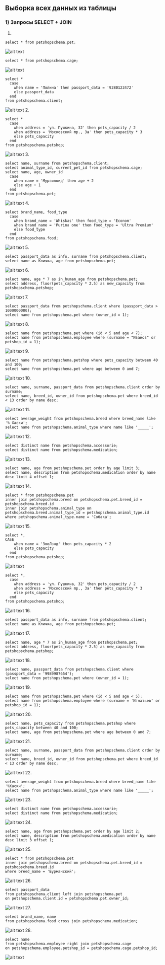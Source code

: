 ## Выборка всех данных из таблицы

### 1) Запросы SELECT + JOIN

1.

```
select * from petshopschema.pet;
```

![alt text](image.png)

```
select * from petshopschema.cage;
```

![alt text](image-1.png)

```
select *
  case
    when name = 'Полина' then passport_data = '9280123472'
    else passport_data
  end
from petshopschema.client;
```

![alt text](image-2.png) 2.

```
select *
  case
    when address = 'ул. Пушкина, 32' then pets_capacity / 2
    when address = 'Московский пр., 3а' then pets_capacity * 3
    else pets_capacity
  end
from petshopschema.petshop;
```

![alt text](image-3.png) 3.

```
select name, surname from petshopschema.client;
select animal_type_id, current_pet_id from petshopschema.cage;
select name, age, owner_id
  case
    when name = 'Мурзилоид' then age + 2
    else age + 1
  end
from petshopschema.pet;
```

![alt text](image-4.png) 4.

```
select brand_name, food_type
  case
    when brand_name = 'Whiskas' then food_type = 'Econom'
    when brand_name = 'Purina one' then food_type = 'Ultra Premium'
    else food_type
  end
from petshopschema.food;
```

![alt text](image-5.png) 5.

```
select passport_data as info, surname from petshopschema.client;
select name as Кличка, age from petshopschema.pet;
```

![alt text](image-6.png) 6.

```
select name, age * 7 as in_human_age from petshopschema.pet;
select address, floor(pets_capacity * 2.5) as new_capacity from petshopschema.petshop;
```

![alt text](image-7.png) 7.

```
select passport_data from petshopschema.client where (passport_data > 1000000000);
select name from petshopschema.pet where (owner_id = 1);
```

![alt text](image-8.png) 8.

```
select name from petshopschema.pet where (id < 5 and age < 7);
select name from petshopschema.employee where (surname = "Иванов" or petshop_id = 1);
```

![alt text](image-9.png) 9.

```
select name from petshopschema.petshop where pets_capacity between 40 and 100;
select name from petshopschema.pet where age between 0 and 7;
```

![alt text](image-10.png) 10.

```
select name, surname, passport_data from petshopschema.client order by surname;
select name, breed_id, owner_id from petshopschema.pet where breed_id < 13 order by name desc;
```

![alt text](image-11.png) 11.

```
select average_weight from petshopschema.breed where breed_name like '% Хаски';
select name from petshopschema.animal_type where name like '_____';
```

![alt text](image-12.png) 12.

```
select distinct name from petshopschema.accessorie;
select distinct name from petshopschema.medication;
```

![alt text](image-13.png) 13.

```
select name, age from petshopschema.pet order by age limit 3;
select name, description from petshopschema.medication order by name desc limit 4 offset 1;
```

![alt text](image-14.png) 14.

```
select * from petshopschema.pet
inner join petshopschema.breed on petshopschema.pet.breed_id = petshopschema.breed.id
inner join petshopschema.animal_type on petshopschema.breed.animal_type_id = petshopschema.animal_type.id
where petshopschema.animal_type.name = 'Собака';
```

![alt text](image-15.png) 15.

```
select *,
CASE
    when name = 'ЗооЛэнд' then pets_capacity * 2
    else pets_capacity
  end
from petshopschema.petshop;
```

![alt text](image-16.png)

```
select *,
  case
    when address = 'ул. Пушкина, 32' then pets_capacity / 2
    when address = 'Московский пр., 3а' then pets_capacity * 3
    else pets_capacity
  end
from petshopschema.petshop;
```

![alt text](image-17.png) 16.

```
select passport_data as info, surname from petshopschema.client;
select name as Кличка, age from petshopschema.pet;
```

![alt text](image-18.png) 17.

```
select name, age * 7 as in_human_age from petshopschema.pet;
select address, floor(pets_capacity * 2.5) as new_capacity from petshopschema.petshop;
```

![alt text](image-20.png) 18.

```
select name, passport_data from petshopschema.client where (passport_data = '9989987654');
select name from petshopschema.pet where (owner_id = 1);
```

![alt text](image-21.png) 19.

```
select name from petshopschema.pet where (id < 5 and age < 5);
select name from petshopschema.employee where (surname = 'Игнатьев' or petshop_id = 1);
```

![alt text](image-22.png) 20.

```
select name, pets_capacity from petshopschema.petshop where pets_capacity between 40 and 100;
select name, age from petshopschema.pet where age between 0 and 7;
```

![alt text](image-23.png) 21.

```
select name, surname, passport_data from petshopschema.client order by surname;
select name, breed_id, owner_id from petshopschema.pet where breed_id < 13 order by name desc;
```

![alt text](image-24.png) 22.

```
select average_weight from petshopschema.breed where breed_name like '%Хаски';
select name from petshopschema.animal_type where name like '_____';
```

![alt text](image-25.png) 23.

```
select distinct name from petshopschema.accessorie;
select distinct name from petshopschema.medication;
```

![alt text](image-26.png) 24.

```
select name, age from petshopschema.pet order by age limit 2;
select name, description from petshopschema.medication order by name desc limit 3 offset 1;
```

![alt text](image-27.png) 25.

```
select * from petshopschema.pet
inner join petshopschema.breed on petshopschema.pet.breed_id = petshopschema.breed.id
where breed_name = 'Бурманский';
```

![alt text](image-28.png) 26.

```
select passport_data
from petshopschema.client left join petshopschema.pet
on petshopschema.client.id = petshopschema.pet.owner_id;
```

![alt text](image-29.png) 27.

```
select brand_name, name
from petshopschema.food cross join petshopschema.medication;
```

![alt text](image-30.png) 28.

```
select name
from petshopschema.employee right join petshopschema.cage
on petshopschema.employee.petshop_id = petshopschema.cage.petshop_id;
```

![alt text](image-32.png)
